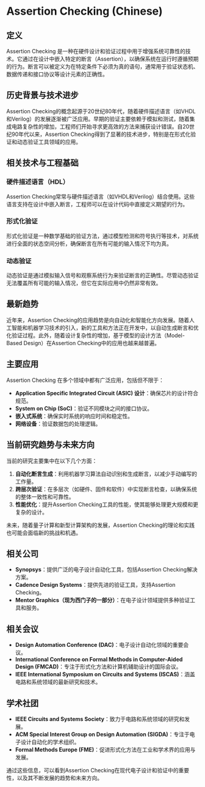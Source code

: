 # Assertion Checking (Chinese)

## 定义

Assertion Checking 是一种在硬件设计和验证过程中用于增强系统可靠性的技术。它通过在设计中嵌入特定的断言（Assertion），以确保系统在运行时遵循预期的行为。断言可以被定义为在特定条件下必须为真的语句，通常用于验证状态机、数据传递和接口协议等设计元素的正确性。

## 历史背景与技术进步

Assertion Checking的概念起源于20世纪80年代，随着硬件描述语言（如VHDL和Verilog）的发展逐渐被广泛应用。早期的验证主要依赖于模拟和测试，随着集成电路复杂性的增加，工程师们开始寻求更高效的方法来捕获设计错误。自20世纪90年代以来，Assertion Checking得到了显著的技术进步，特别是在形式化验证和动态验证工具领域的应用。

## 相关技术与工程基础

### 硬件描述语言（HDL）

Assertion Checking常常与硬件描述语言（如VHDL和Verilog）结合使用。这些语言支持在设计中嵌入断言，工程师可以在设计代码中直接定义期望的行为。

### 形式化验证

形式化验证是一种数学基础的验证方法，通过模型检测和符号执行等技术，对系统进行全面的状态空间分析，确保断言在所有可能的输入情况下均为真。

### 动态验证

动态验证是通过模拟输入信号和观察系统行为来验证断言的正确性。尽管动态验证无法覆盖所有可能的输入情况，但它在实际应用中仍然非常有效。

## 最新趋势

近年来，Assertion Checking的应用趋势是向自动化和智能化方向发展。随着人工智能和机器学习技术的引入，新的工具和方法正在开发中，以自动生成断言和优化验证过程。此外，随着设计复杂性的增加，基于模型的设计方法（Model-Based Design）在Assertion Checking中的应用也越来越普遍。

## 主要应用

Assertion Checking 在多个领域中都有广泛应用，包括但不限于：

- **Application Specific Integrated Circuit (ASIC) 设计**：确保芯片的设计符合规范。
- **System on Chip (SoC)**：验证不同模块之间的接口协议。
- **嵌入式系统**：确保实时系统的响应时间和稳定性。
- **网络设备**：验证数据包的处理逻辑。

## 当前研究趋势与未来方向

当前的研究主要集中在以下几个方面：

1. **自动化断言生成**：利用机器学习算法自动识别和生成断言，以减少手动编写的工作量。
2. **跨层次验证**：在多层次（如硬件、固件和软件）中实现断言检查，以确保系统的整体一致性和可靠性。
3. **性能优化**：提升Assertion Checking工具的性能，使其能够处理更大规模和更复杂的设计。

未来，随着量子计算和新型计算架构的发展，Assertion Checking的理论和实践也可能会面临新的挑战和机遇。

## 相关公司

- **Synopsys**：提供广泛的电子设计自动化工具，包括Assertion Checking解决方案。
- **Cadence Design Systems**：提供先进的验证工具，支持Assertion Checking。
- **Mentor Graphics（现为西门子的一部分）**：在电子设计领域提供多种验证工具和服务。

## 相关会议

- **Design Automation Conference (DAC)**：电子设计自动化领域的重要会议。
- **International Conference on Formal Methods in Computer-Aided Design (FMCAD)**：专注于形式化方法和计算机辅助设计的国际会议。
- **IEEE International Symposium on Circuits and Systems (ISCAS)**：涵盖电路和系统领域的最新研究和技术。

## 学术社团

- **IEEE Circuits and Systems Society**：致力于电路和系统领域的研究和发展。
- **ACM Special Interest Group on Design Automation (SIGDA)**：专注于电子设计自动化的学术组织。
- **Formal Methods Europe (FME)**：促进形式化方法在工业和学术界的应用与发展。 

通过这些信息，可以看到Assertion Checking在现代电子设计和验证中的重要性，以及其不断发展的趋势和未来方向。